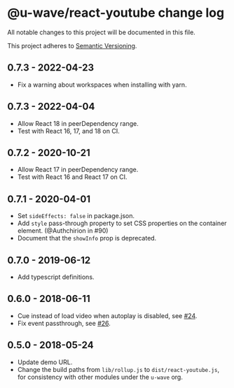 # @u-wave/react-youtube change log

All notable changes to this project will be documented in this file.

This project adheres to [Semantic Versioning](http://semver.org/).

## 0.7.3 - 2022-04-23
 * Fix a warning about workspaces when installing with yarn.

## 0.7.3 - 2022-04-04
 * Allow React 18 in peerDependency range.
 * Test with React 16, 17, and 18 on CI.

## 0.7.2 - 2020-10-21
 * Allow React 17 in peerDependency range.
 * Test with React 16 and React 17 on CI.

## 0.7.1 - 2020-04-01
 * Set `sideEffects: false` in package.json.
 * Add `style` pass-through property to set CSS properties on the container element. (@Authchirion in #90)
 * Document that the `showInfo` prop is deprecated.

## 0.7.0 - 2019-06-12
 * Add typescript definitions.

## 0.6.0 - 2018-06-11
 * Cue instead of load video when autoplay is disabled, see [#24](https://github.com/u-wave/react-youtube/issues/24).
 * Fix event passthrough, see [#26](https://github.com/u-wave/react-youtube/issues/26).

## 0.5.0 - 2018-05-24
* Update demo URL.
* Change the build paths from `lib/rollup.js` to `dist/react-youtube.js`, for consistency with other modules under the `u-wave` org.
